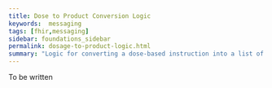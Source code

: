 ```yaml
---
title: Dose to Product Conversion Logic
keywords:  messaging
tags: [fhir,messaging]
sidebar: foundations_sidebar
permalink: dosage-to-product-logic.html
summary: "Logic for converting a dose-based instruction into a list of suitable product-based instructions"
---
```



To be written